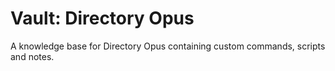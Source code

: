 # Vault: Directory Opus
A knowledge base for Directory Opus containing custom commands, scripts and notes.
